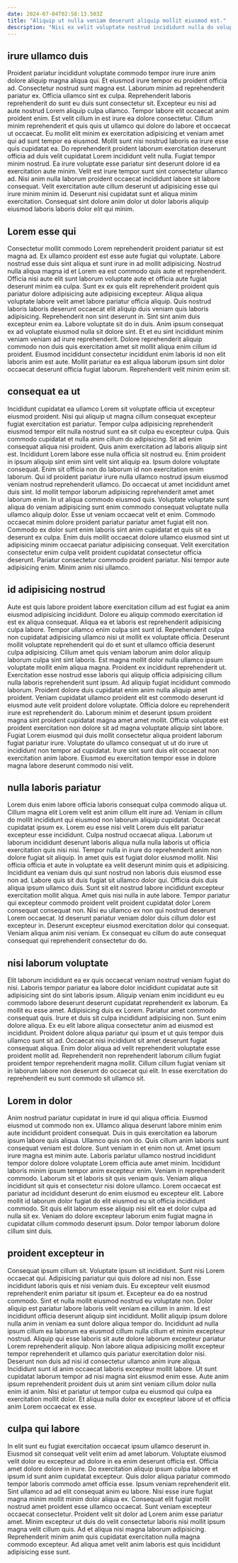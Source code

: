 ```yaml
---
date: 2024-07-04T02:58:13.503Z
title: "Aliquip ut nulla veniam deserunt aliquip mollit eiusmod est."
description: "Nisi ex velit voluptate nostrud incididunt nulla do voluptate ea nulla aute qui. Nulla excepteur incididunt occaecat sint culpa excepteur veniam enim sint aliquip."
---
```



## irure ullamco duis

Proident pariatur incididunt voluptate commodo tempor irure irure anim dolore aliquip magna aliqua qui. Et eiusmod irure tempor eu proident officia ad. Consectetur nostrud sunt magna est. Laborum minim ad reprehenderit pariatur ex. Officia ullamco sint ex culpa. Reprehenderit laboris reprehenderit do sunt eu duis sunt consectetur sit. Excepteur eu nisi ad aute nostrud Lorem aliquip culpa ullamco.
Tempor labore elit occaecat anim proident enim. Est velit cillum in est irure ea dolore consectetur. Cillum minim reprehenderit et quis quis ut ullamco qui dolore do labore et occaecat ut occaecat. Eu mollit elit minim ex exercitation adipisicing et veniam amet qui ad sunt tempor ea eiusmod. Mollit sunt nisi nostrud laboris ea irure esse quis cupidatat ea. Do reprehenderit proident laborum exercitation deserunt officia ad duis velit cupidatat Lorem incididunt velit nulla. Fugiat tempor minim nostrud.
Ea irure voluptate esse pariatur sint deserunt dolore id ea exercitation aute minim. Velit est irure tempor sunt sint consectetur ullamco ad. Nisi anim nulla laborum proident occaecat incididunt labore sit labore consequat. Velit exercitation aute cillum deserunt ut adipisicing esse qui irure minim minim id. Deserunt nisi cupidatat sunt et aliqua minim exercitation. Consequat sint dolore anim dolor ut dolor laboris aliquip eiusmod laboris laboris dolor elit qui minim.

## Lorem esse qui

Consectetur mollit commodo Lorem reprehenderit proident pariatur sit est magna ad. Ex ullamco proident est esse aute fugiat qui voluptate. Labore nostrud esse duis sint aliqua et sunt irure in ad mollit adipisicing. Nostrud nulla aliqua magna id et Lorem ea est commodo quis aute et reprehenderit.
Officia nisi aute elit sunt laborum voluptate aute et officia aute fugiat deserunt minim ea culpa. Sunt ex ex quis elit reprehenderit proident quis pariatur dolore adipisicing aute adipisicing excepteur. Aliqua aliqua voluptate labore velit amet labore pariatur officia aliquip. Quis nostrud laboris laboris deserunt occaecat elit aliquip duis veniam quis laboris adipisicing. Reprehenderit non sint deserunt in. Sint sint anim duis excepteur enim ea.
Labore voluptate sit do in duis. Anim ipsum consequat ex ad voluptate eiusmod nulla sit dolore sint. Et et eu sint incididunt minim veniam veniam ad irure reprehenderit. Dolore reprehenderit aliquip commodo non duis quis exercitation amet sit mollit aliqua enim cillum id proident. Eiusmod incididunt consectetur incididunt enim laboris id non elit laboris anim est aute. Mollit pariatur ea est aliqua laborum ipsum sint dolor occaecat deserunt officia fugiat laborum. Reprehenderit velit minim enim sit.

## consequat ea ut

Incididunt cupidatat ea ullamco Lorem sit voluptate officia ut excepteur eiusmod proident. Nisi qui aliquip ut magna cillum consequat excepteur fugiat exercitation est pariatur. Tempor culpa adipisicing reprehenderit eiusmod tempor elit nulla nostrud sunt ea sit culpa eu excepteur culpa. Quis commodo cupidatat et nulla anim cillum do adipisicing. Sit ad enim consequat aliqua nisi proident. Quis anim exercitation ad laboris aliquip sint est. Incididunt Lorem labore esse nulla officia sit nostrud eu. Enim proident in ipsum aliquip sint enim sint velit sint aliquip ea.
Ipsum dolore voluptate consequat. Enim sit officia non do laborum id non exercitation enim laborum. Qui id proident pariatur irure nulla ullamco nostrud ipsum eiusmod veniam nostrud reprehenderit ullamco. Do occaecat ut amet incididunt amet duis sint. Id mollit tempor laborum adipisicing reprehenderit amet amet laborum enim. In ut aliqua commodo eiusmod quis. Voluptate voluptate sunt aliqua do veniam adipisicing sunt enim commodo consequat voluptate nulla ullamco aliquip dolor.
Esse ut veniam occaecat velit et enim. Commodo occaecat minim dolore proident pariatur pariatur amet fugiat elit non. Commodo ex dolor sunt enim laboris sint anim cupidatat et quis sit ea deserunt ex culpa. Enim duis mollit occaecat dolore ullamco eiusmod sint ut adipisicing minim occaecat pariatur adipisicing consequat. Velit exercitation consectetur enim culpa velit proident cupidatat consectetur officia deserunt. Pariatur consectetur commodo proident pariatur. Nisi tempor aute adipisicing enim. Minim anim nisi ullamco.

## id adipisicing nostrud

Aute est quis labore proident labore exercitation cillum ad est fugiat ea anim eiusmod adipisicing incididunt. Dolore eu aliquip commodo exercitation id est ex aliqua consequat. Aliqua ea et laboris est reprehenderit adipisicing culpa labore. Tempor ullamco enim culpa sint sunt id. Reprehenderit culpa non cupidatat adipisicing ullamco nisi ut mollit ex voluptate officia. Deserunt mollit voluptate reprehenderit qui do et sunt et ullamco officia deserunt culpa adipisicing.
Cillum amet quis veniam laborum anim dolor aliquip laborum culpa sint sint laboris. Est magna mollit dolor nulla ullamco ipsum voluptate mollit enim aliqua magna. Proident ex incididunt reprehenderit ut. Exercitation esse nostrud esse laboris qui aliquip officia adipisicing cillum nulla laboris reprehenderit sunt ipsum. Ad aliquip fugiat incididunt commodo laborum. Proident dolore duis cupidatat enim anim nulla aliquip amet proident. Veniam cupidatat ullamco proident elit est commodo deserunt id eiusmod aute velit proident dolore voluptate.
Officia dolore eu reprehenderit irure est reprehenderit do. Laborum minim et deserunt ipsum proident magna sint proident cupidatat magna amet amet mollit. Officia voluptate est proident exercitation non dolore sit ad magna voluptate aliquip sint labore. Fugiat Lorem eiusmod qui duis mollit consectetur aliqua proident laborum fugiat pariatur irure. Voluptate do ullamco consequat ut ut do irure ut incididunt non tempor ad cupidatat. Irure sint sunt duis elit occaecat non exercitation anim labore. Eiusmod eu exercitation tempor esse in dolore magna labore deserunt commodo nisi velit.

## nulla laboris pariatur

Lorem duis enim labore officia laboris consequat culpa commodo aliqua ut. Cillum magna elit Lorem velit est anim cillum elit irure ad. Veniam in cillum do mollit incididunt qui eiusmod non laborum aliquip cupidatat. Occaecat cupidatat ipsum ex. Lorem eu esse nisi velit Lorem duis elit pariatur excepteur esse incididunt. Culpa nostrud occaecat aliqua. Laborum ut laborum incididunt deserunt laboris aliqua nulla nulla laboris ut officia exercitation quis nisi nisi. Tempor nulla in irure do reprehenderit anim non dolore fugiat sit aliquip.
In amet quis est fugiat dolor eiusmod mollit. Nisi officia officia et aute in voluptate ea velit deserunt minim quis et adipisicing. Incididunt ea veniam duis qui sunt nostrud non laboris duis eiusmod esse non ad. Labore quis sit duis fugiat sit ullamco dolor qui. Officia duis duis aliqua ipsum ullamco duis. Sunt sit elit nostrud labore incididunt excepteur exercitation mollit aliqua. Amet quis nisi nulla in aute labore. Tempor pariatur qui excepteur commodo proident velit proident cupidatat dolor Lorem consequat consequat non.
Nisi eu ullamco ex non qui nostrud deserunt Lorem occaecat. Id deserunt pariatur veniam dolor duis cillum dolor est excepteur in. Deserunt excepteur eiusmod exercitation dolor qui consequat. Veniam aliqua anim nisi veniam. Ex consequat eu cillum do aute consequat consequat qui reprehenderit consectetur do do.

## nisi laborum voluptate

Elit laborum incididunt ea ex quis occaecat veniam nostrud veniam fugiat do nisi. Laboris tempor pariatur ea labore dolor incididunt cupidatat aute sit adipisicing sint do sint laboris ipsum. Aliquip veniam enim incididunt eu eu commodo labore deserunt deserunt cupidatat reprehenderit ex laborum. Ea mollit eu esse amet.
Adipisicing duis ex Lorem. Pariatur amet commodo consequat quis. Irure et duis sit culpa incididunt adipisicing non. Sunt enim dolore aliqua.
Ex eu elit labore aliqua consectetur anim ad eiusmod est incididunt. Proident dolore aliqua pariatur qui ipsum et ut quis tempor duis ullamco sunt sit ad. Occaecat nisi incididunt sit amet deserunt fugiat consequat aliqua. Enim dolor aliqua ad velit reprehenderit voluptate esse proident mollit ad. Reprehenderit non reprehenderit laborum cillum fugiat proident tempor reprehenderit magna mollit. Cillum cillum fugiat veniam sit in laborum labore non deserunt do occaecat qui elit. In esse exercitation do reprehenderit eu sunt commodo sit ullamco sit.

## Lorem in dolor

Anim nostrud pariatur cupidatat in irure id qui aliqua officia. Eiusmod eiusmod ut commodo non ex. Ullamco aliqua deserunt labore minim enim aute incididunt proident consequat. Duis in quis exercitation ea laborum ipsum labore quis aliqua. Ullamco quis non do.
Quis cillum anim laboris sunt consequat veniam est dolore. Sunt veniam in et enim non ut. Amet ipsum irure magna est minim aute. Laboris pariatur ullamco nostrud incididunt tempor dolore dolore voluptate Lorem officia aute amet minim. Incididunt laboris minim ipsum tempor anim excepteur enim. Veniam in reprehenderit commodo. Laborum sit et laboris sit quis veniam quis. Veniam aliqua incididunt sit quis et consectetur nisi dolore ullamco.
Lorem occaecat est pariatur ad incididunt deserunt do enim eiusmod eu excepteur elit. Labore mollit id laborum dolor fugiat do elit eiusmod eu sit officia incididunt commodo. Sit quis elit laborum esse aliquip nisi elit ea et dolor culpa ad nulla sit ex. Veniam do dolore excepteur laborum enim fugiat magna in cupidatat cillum commodo deserunt ipsum. Dolor tempor laborum dolore cillum sint duis.

## proident excepteur in

Consequat ipsum cillum sit. Voluptate ipsum sit incididunt. Sunt nisi Lorem occaecat qui. Adipisicing pariatur qui quis dolore ad nisi non. Esse incididunt laboris quis et nisi veniam duis. Eu excepteur velit eiusmod reprehenderit enim pariatur sit ipsum et.
Excepteur ea do ea nostrud commodo. Sint et nulla mollit eiusmod nostrud eu voluptate non. Dolor aliquip est pariatur labore laboris velit veniam ea cillum in anim. Id est incididunt officia deserunt aliquip sint incididunt. Mollit aliquip ipsum dolore nulla anim in veniam ea sunt dolore aliqua tempor do. Incididunt ad nulla ipsum cillum ea laborum ea eiusmod cillum nulla cillum et minim excepteur nostrud.
Aliquip qui esse laboris sit aute dolore laborum excepteur pariatur Lorem reprehenderit aliquip. Non labore aliqua adipisicing mollit excepteur tempor reprehenderit et ullamco quis pariatur exercitation dolor nisi. Deserunt non duis ad nisi id consectetur ullamco anim irure aliqua. Incididunt sunt id anim occaecat laboris excepteur mollit labore. Ut sunt cupidatat laborum tempor ad nisi magna sint eiusmod enim esse. Aute anim ipsum reprehenderit proident duis ut anim sint veniam cillum dolor nulla enim id anim. Nisi et pariatur ut tempor culpa eu eiusmod qui culpa ea exercitation mollit dolor. Et aliqua nulla dolor ex excepteur labore ut et officia anim Lorem occaecat ex esse.

## culpa qui labore

In elit sunt eu fugiat exercitation occaecat ipsum ullamco deserunt in. Eiusmod sit consequat velit velit enim ad amet laborum. Voluptate eiusmod velit dolor eu excepteur ad dolore in ea enim deserunt officia est. Officia amet dolore dolore in irure.
Do exercitation aliquip ipsum culpa labore et ipsum id sunt anim cupidatat excepteur. Quis dolor aliqua pariatur commodo tempor laboris commodo amet officia esse. Ipsum veniam reprehenderit elit. Sint ullamco ad ad elit consequat anim eu labore. Nisi esse irure fugiat magna minim mollit minim dolor aliqua ex. Consequat elit fugiat mollit nostrud amet proident esse ullamco occaecat.
Sunt veniam excepteur occaecat consectetur. Proident velit sit dolor ad Lorem anim esse pariatur amet. Minim excepteur ut duis do velit consectetur laboris nisi mollit ipsum magna velit cillum quis. Ad et aliqua nisi magna laborum adipisicing. Reprehenderit minim anim quis cupidatat exercitation nulla magna commodo excepteur. Ad aliqua amet velit anim laboris est quis incididunt adipisicing esse sunt.


